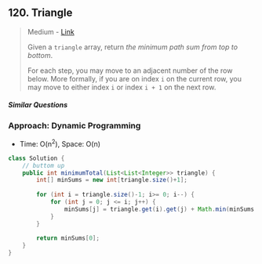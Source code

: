 ## 120. Triangle 

> Medium - [Link](https://leetcode.com/problems/triangle/)
>
> Given a `triangle` array, return *the minimum path sum from top to bottom*.
>
> For each step, you may move to an adjacent number of the row below. More formally, if you are on index `i` on the current row, you may move to either index `i` or index `i + 1` on the next row.

##### Similar Questions



### Approach: Dynamic Programming

- Time: O(n<sup>2</sup>), Space: O(n)

```java
class Solution {
    // buttom up
    public int minimumTotal(List<List<Integer>> triangle) {
        int[] minSums = new int[triangle.size()+1];
        
        for (int i = triangle.size()-1; i>= 0; i--) {
            for (int j = 0; j <= i; j++) {
                minSums[j] = triangle.get(i).get(j) + Math.min(minSums[j], minSums[j + 1]);
            }
        }
        
        return minSums[0];
    }
}
```

